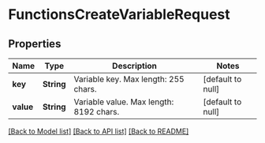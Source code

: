# FunctionsCreateVariableRequest

## Properties

Name | Type | Description | Notes
------------ | ------------- | ------------- | -------------
**key** | **String** | Variable key. Max length: 255 chars. | [default to null]
**value** | **String** | Variable value. Max length: 8192 chars. | [default to null]

[[Back to Model list]](../README.md#documentation-for-models) [[Back to API list]](../README.md#documentation-for-api-endpoints) [[Back to README]](../README.md)


